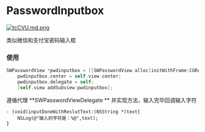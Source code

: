 # PasswordInputbox
[![tcCVU.md.png](https://storage7.cuntuku.com/2018/06/20/tcCVU.md.png)](https://cuntuku.com/image/tcCVU)

类似微信和支付宝密码输入框

### 使用

```objective-c
SWPasswordView *pwdinputbox = [[SWPasswordView alloc]initWithFrame:CGRectMake(0, 0, [UIScreen mainScreen].bounds.size.width - 60, 50)];
    pwdinputbox.center = self.view.center;
    pwdinputbox.delegate = self;
    [self.view addSubview:pwdinputbox];
```

遵循代理 **SWPasswordViewDelegate ** 并实现方法，输入完毕回调输入字符

```objc
- (void)inputDoneWithReslutText:(NSString *)text{
    NSLog(@"输入的字符是：%@",text);
}
```

